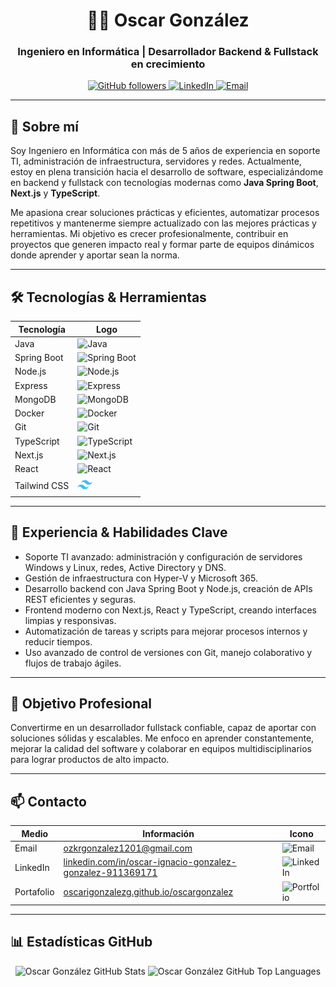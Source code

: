 <h1 align="center">👨‍💻 Oscar González</h1>
<h3 align="center">Ingeniero en Informática | Desarrollador Backend & Fullstack en crecimiento</h3>

<p align="center">
  <a href="https://github.com/oscarigonzalezg" target="_blank" rel="noopener noreferrer">
    <img alt="GitHub followers" src="https://img.shields.io/github/followers/oscarigonzalezg?style=social" />
  </a>
  <a href="https://www.linkedin.com/in/oscar-ignacio-gonzalez-gonzalez-911369171/" target="_blank" rel="noopener noreferrer">
    <img alt="LinkedIn" src="https://img.shields.io/badge/-LinkedIn-blue?style=flat-square&logo=linkedin&logoColor=white" />
  </a>
  <a href="mailto:ozkrgonzalez1201@gmail.com" target="_blank" rel="noopener noreferrer">
    <img alt="Email" src="https://img.shields.io/badge/-Email-D14836?style=flat-square&logo=gmail&logoColor=white" />
  </a>
</p>

---

## 🌟 Sobre mí

Soy Ingeniero en Informática con más de 5 años de experiencia en soporte TI, administración de infraestructura, servidores y redes. Actualmente, estoy en plena transición hacia el desarrollo de software, especializándome en backend y fullstack con tecnologías modernas como **Java Spring Boot**, **Next.js** y **TypeScript**.

Me apasiona crear soluciones prácticas y eficientes, automatizar procesos repetitivos y mantenerme siempre actualizado con las mejores prácticas y herramientas. Mi objetivo es crecer profesionalmente, contribuir en proyectos que generen impacto real y formar parte de equipos dinámicos donde aprender y aportar sean la norma.

---

## 🛠️ Tecnologías & Herramientas

| Tecnología      | Logo                                                                                 |
|-----------------|--------------------------------------------------------------------------------------|
| Java            | <img alt="Java" src="https://cdn.jsdelivr.net/gh/devicons/devicon/icons/java/java-original.svg" width="24" />   |
| Spring Boot     | <img alt="Spring Boot" src="https://cdn.jsdelivr.net/gh/devicons/devicon/icons/spring/spring-original.svg" width="24" />   |
| Node.js         | <img alt="Node.js" src="https://cdn.jsdelivr.net/gh/devicons/devicon/icons/nodejs/nodejs-original.svg" width="24" />   |
| Express         | <img alt="Express" src="https://cdn.jsdelivr.net/gh/devicons/devicon/icons/express/express-original.svg" width="24" />   |
| MongoDB         | <img alt="MongoDB" src="https://cdn.jsdelivr.net/gh/devicons/devicon/icons/mongodb/mongodb-original.svg" width="24" />   |
| Docker          | <img alt="Docker" src="https://cdn.jsdelivr.net/gh/devicons/devicon/icons/docker/docker-original.svg" width="24" />   |
| Git             | <img alt="Git" src="https://cdn.jsdelivr.net/gh/devicons/devicon/icons/git/git-original.svg" width="24" />   |
| TypeScript      | <img alt="TypeScript" src="https://cdn.jsdelivr.net/gh/devicons/devicon/icons/typescript/typescript-original.svg" width="24" />   |
| Next.js         | <img alt="Next.js" src="https://cdn.jsdelivr.net/gh/devicons/devicon/icons/nextjs/nextjs-original.svg" width="24" />   |
| React           | <img alt="React" src="https://cdn.jsdelivr.net/gh/devicons/devicon/icons/react/react-original.svg" width="24" />   |
| Tailwind CSS    | <img alt="Tailwind CSS" src="https://raw.githubusercontent.com/devicons/devicon/master/icons/tailwindcss/tailwindcss-original.svg" width="24" />   |

---

## 🚀 Experiencia & Habilidades Clave

- Soporte TI avanzado: administración y configuración de servidores Windows y Linux, redes, Active Directory y DNS.  
- Gestión de infraestructura con Hyper-V y Microsoft 365.  
- Desarrollo backend con Java Spring Boot y Node.js, creación de APIs REST eficientes y seguras.  
- Frontend moderno con Next.js, React y TypeScript, creando interfaces limpias y responsivas.  
- Automatización de tareas y scripts para mejorar procesos internos y reducir tiempos.  
- Uso avanzado de control de versiones con Git, manejo colaborativo y flujos de trabajo ágiles.

---

## 🎯 Objetivo Profesional

Convertirme en un desarrollador fullstack confiable, capaz de aportar con soluciones sólidas y escalables. Me enfoco en aprender constantemente, mejorar la calidad del software y colaborar en equipos multidisciplinarios para lograr productos de alto impacto.

---

## 📫 Contacto

| Medio      | Información | Icono                                                                                 |
|------------|-------------|--------------------------------------------------------------------------------------|
| Email      | ozkrgonzalez1201@gmail.com | <img alt="Email" src="https://cdn.jsdelivr.net/gh/devicons/devicon/icons/gmail/gmail-original.svg" width="24" /> |
| LinkedIn   | [linkedin.com/in/oscar-ignacio-gonzalez-gonzalez-911369171](https://www.linkedin.com/in/oscar-ignacio-gonzalez-gonzalez-911369171/) | <img alt="LinkedIn" src="https://cdn.jsdelivr.net/gh/devicons/devicon/icons/linkedin/linkedin-original.svg" width="24" /> |
| Portafolio | [oscarigonzalezg.github.io/oscargonzalez](https://oscarigonzalezg.github.io/oscargonzalez/) | <img alt="Portfolio" src="https://cdn.jsdelivr.net/gh/devicons/devicon/icons/github/github-original.svg" width="24" /> |

---

## 📊 Estadísticas GitHub

<p align="center">
  <img src="https://github-readme-stats.vercel.app/api?username=oscarigonzalezg&show_icons=true&theme=dark" alt="Oscar González GitHub Stats" />
  <img src="https://github-readme-stats.vercel.app/api/top-langs/?username=oscarigonzalezg&layout=compact&theme=dark" alt="Oscar González GitHub Top Languages" />
</p>

